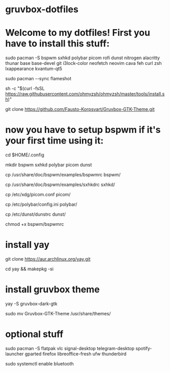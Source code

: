 # gruvbox-dotfiles
# Welcome to my dotfiles! First you have to install this stuff:
sudo pacman -S bspwm sxhkd polybar picom rofi dunst nitrogen alacritty thunar base base-devel git i3lock-color neofetch neovim cava feh curl zsh lxappearance kvantum-qt5

sudo pacman --sync flameshot

sh -c "$(curl -fsSL https://raw.githubusercontent.com/ohmyzsh/ohmyzsh/master/tools/install.sh)"

git clone https://github.com/Fausto-Korpsvart/Gruvbox-GTK-Theme.git

# now you have to setup bspwm if it's your first time using it:
cd $HOME/.config

mkdir bspwm sxhkd polybar picom dunst

cp /usr/share/doc/bspwm/examples/bspwmrc bspwm/

cp /usr/share/doc/bspwm/examples/sxhkdrc sxhkd/

cp /etc/xdg/picom.conf picom/

cp /etc/polybar/config.ini polybar/

cp /etc/dunst/dunstrc dunst/

chmod +x bspwm/bspwmrc

# install yay
git clone https://aur.archlinux.org/yay.git 

cd yay && makepkg -si

# install gruvbox theme
yay -S gruvbox-dark-gtk

sudo mv Gruvbox-GTK-Theme /usr/share/themes/

# optional stuff

sudo pacman -S flatpak vlc signal-desktop telegram-desktop spotify-launcher gparted firefox libreoffice-fresh ufw thunderbird

sudo systemctl enable bluetooth

